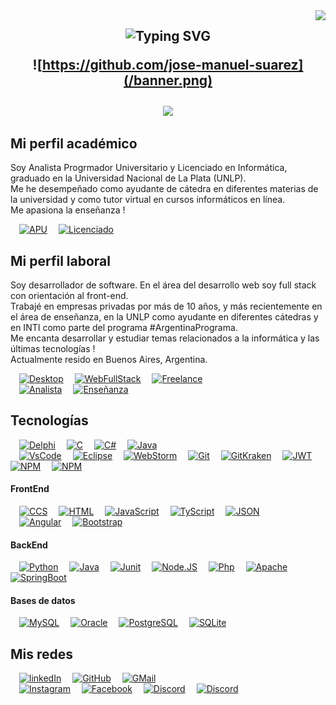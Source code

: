 
<img align="right" src="https://api.visitorbadge.io/api/visitors?path=jose-manuel-suarez&label=visitantes&labelColor=%23697689&countColor=%2337d67a"/>

<h2 align="center">
	<img src="https://readme-typing-svg.herokuapp.com?font=Fira+Code&weight=700&size=40&duration=3500&pause=1000&color=33F7DB&center=true&vCenter=true&random=false&width=1000&height=100&lines=Hola !!! 👋👋👋;Soy José Manuel Suárez;Desarrollador de software en Argentina" alt="Typing SVG" />

![https://github.com/jose-manuel-suarez](/banner.png)

<a href="https://skillicons.dev">
	<img 
		width="35%" align="center"
		src="https://skillicons.dev/icons?i=py,java,javascript,bash,css,sass,regex,powershell,html,spring,git,github,bootstrap,c,cs,cpp,angular,php,ts,postman,postgresql,rxjs,webpack,vscode,eclipse,docker,express,mysql,gitlab,idea"
		/>
</a>
</h2>

## Mi perfil académico
Soy Analista Progrmador Universitario y Licenciado en Informática, graduado en la Universidad Nacional de La Plata (UNLP).</br>
Me he desempeñado como ayudante de cátedra en diferentes materias de la universidad y como tutor virtual en cursos informáticos en línea.</br>
Me apasiona la enseñanza !

&emsp;[![APU](https://img.shields.io/badge/Analista_Programador_Universitario-UNLP-9D1620)]()
&emsp;[![Licenciado](https://img.shields.io/badge/Licenciado_en_Informática-UNLP-9D1620)]()

## Mi perfil laboral
Soy desarrollador de software.
En el área del desarrollo web soy full stack con orientación al front-end.</br>
Trabajé en empresas privadas por más de 10 años, y más recientemente en el área de enseñanza, en la UNLP como ayudante en diferentes cátedras y en INTI como parte del programa #ArgentinaPrograma.</br>
Me encanta desarrollar y estudiar temas relacionados a la informática y las últimas tecnologías !</br>
Actualmente resido en Buenos Aires, Argentina.

&emsp;[![Desktop](https://img.shields.io/badge/Desarrollador-Desktop-00CCBB)]()
&emsp;[![WebFullStack](https://img.shields.io/badge/Desarrollador-Web_Full_Stack-3A76F0)]()
&emsp;[![Freelance](https://img.shields.io/badge/Desarrollador-Freelance-FFFC00)]()<br>
&emsp;[![Analista](https://img.shields.io/badge/Software-Analisis_Diseño_Desarrollo_QA_Mantenimiento-FF0000)]()
&emsp;[![Enseñanza](https://img.shields.io/badge/Informática-Enseñanza-3A76F0)]()

## Tecnologías
&emsp;[![Delphi](https://img.shields.io/badge/Delphi-B22222?logo=delphi&logoColor=white)]()
&emsp;[![C](https://img.shields.io/badge/C-00599C?logo=c&logoColor=white)]()
&emsp;[![C#](https://img.shields.io/badge/C%23-239120?logo=c-sharp&logoColor=white)]()
&emsp;[![Java](https://img.shields.io/badge/Java-007396?logo=Java)]()</br>
&emsp;[![VsCode](https://img.shields.io/badge/VSCode-0078D4?logo=visual%20studio%20code&logoColor=white)]()
&emsp;[![Eclipse](https://img.shields.io/badge/Eclipse-2C2255?logo=eclipse&logoColor=white)]()
&emsp;[![WebStorm](https://img.shields.io/badge/WebStorm-000000?logo=WebStorm&logoColor=white)]()
&emsp;[![Git](https://img.shields.io/badge/GIT-E44C30?logo=git&logoColor=white)]()
&emsp;[![GitKraken](https://img.shields.io/badge/GitKraken-179287?logo=GitKraken&logoColor=white)]()
&emsp;[![JWT](https://img.shields.io/badge/JWT-000000?logo=JSON%20web%20tokens&logoColor=white)]()
&emsp;[![NPM](https://img.shields.io/badge/npm-CB3837?logo=npm&logoColor=white)]()
&emsp;[![NPM](https://img.shields.io/badge/Postman-FF6C37?logo=Postman&logoColor=white)]()
	
#### FrontEnd
&emsp;[![CCS](https://img.shields.io/badge/CSS3-1572B6?logo=css3&logoColor=1572B6&labelColor=101010)]()
&emsp;[![HTML](https://img.shields.io/badge/HTML5-E34F26?logo=html5&logoColor=E34F26&labelColor=101010)]()
&emsp;[![JavaScript](https://img.shields.io/badge/JavaScript-F7DF1E?logo=javascript&logoColor=F7DF1E&labelColor=101010)]()
&emsp;[![TyScript](https://img.shields.io/badge/TypeScript-007ACC?logo=typescript&logoColor=007ACC&labelColor=101010)]()
&emsp;[![JSON](https://img.shields.io/badge/JSON-5E5C5C?logo=json&logoColor=purple&labelColor=101010)]()</br>
&emsp;[![Angular](https://img.shields.io/badge/Angular-DD0031?logo=angular&logoColor=white)]()
&emsp;[![Bootstrap](https://img.shields.io/badge/Bootstrap-563D7C?logo=bootstrap&logoColor=white)]()

#### BackEnd
&emsp;[![Python](https://img.shields.io/badge/Python-yellow?logo=python&logoColor=blue&labelColor=101010)]()
&emsp;[![Java](https://img.shields.io/badge/Java-007396?logo=java&logoColor=white&labelColor=101010)]()
&emsp;[![Junit](https://img.shields.io/badge/Junit5-25A162?logo=junit5&logoColor=white)]()
&emsp;[![Node.JS](https://img.shields.io/badge/Node.JS-339933?logo=node.js&logoColor=339933&labelColor=101010)]()
&emsp;[![Php](https://img.shields.io/badge/PHP-777BB4?logo=php&logoColor=white&logoColor=777BB4&labelColor=101010)]()
&emsp;[![Apache](https://img.shields.io/badge/Apache-D22128?logo=Apache&logoColor=white)]()
&emsp;[![SpringBoot](https://img.shields.io/badge/Spring_Boot-F2F4F9?logo=spring-boot)]()

#### Bases de datos
&emsp;[![MySQL](https://img.shields.io/badge/MySQL-005C84?logo=mysql&logoColor=white&labelColor=101010)]()
&emsp;[![Oracle](https://img.shields.io/badge/Oracle-F80000?logo=Oracle&logoColor=F80000&labelColor=101010)]()
&emsp;[![PostgreSQL](https://img.shields.io/badge/PostgreSQL-316192?logo=postgresql&logoColor=white&labelColor=101010)]()
&emsp;[![SQLite](https://img.shields.io/badge/Sqlite-003B57?logo=sqlite&logoColor=white&labelColor=101010)]()

## Mis redes
&emsp;[![linkedIn](https://img.shields.io/badge/LinkedIn-0077B5?logo=linkedin&logoColor=white)](https://www.linkedin.com/in/jose-manuel-suarez/)
&emsp;[![GitHub](https://img.shields.io/badge/GitHub-100000?logo=github&logoColor=white)](https://github.com/jose-manuel-suarez)
&emsp;[![GMail](https://img.shields.io/badge/Gmail-D14836?logo=gmail&logoColor=white)](mailto:https://mail.google.com/mail/?view=cm&source=mailto&to=jose.manuel.suarez.dev@gmail.com)</br>
&emsp;[![Instagram](https://img.shields.io/badge/Instagram-E4405F?logo=instagram&logoColor=white)](https://www.instagram.com/josesucho_suarez/)
&emsp;[![Facebook](https://img.shields.io/badge/Facebook-1877F2?logo=facebook&logoColor=white)](https://www.facebook.com/josemanuel.suarez.37)
&emsp;[![Discord](https://img.shields.io/badge/Discord-%235865F2.svg?&logo=discord&logoColor=white)](https://www.discord.com/josemanuel.suarez.87)
&emsp;[![Discord](https://img.shields.io/badge/YouTube-FF0000?logo=youtube&logoColor=white)](https://www.youtube.com/channel/UCj8ps2Y80bYKxIu3VHzZ42Q)
